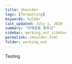 ```yaml
---
title: shoulder
tags: [formatting]
keywords: holder
last_updated: July 1, 2020
summary: "어깨충돌 증후군"
sidebar: working_out_sidebar
permalink: shoulder.html
folder: working_out
---
```


Testing
